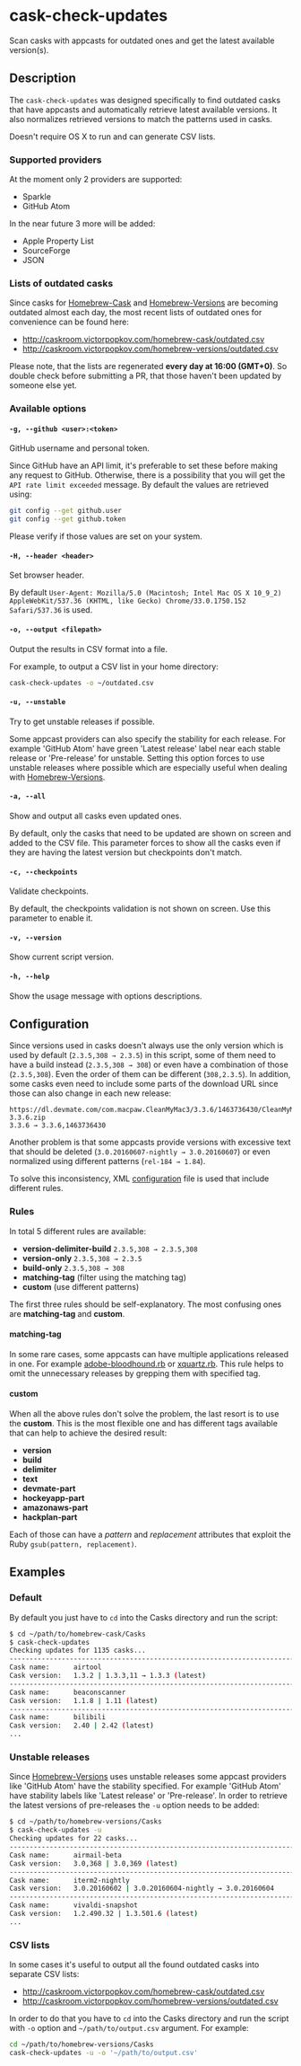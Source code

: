 # cask-check-updates

Scan casks with appcasts for outdated ones and get the latest available
version(s).

## Description

The `cask-check-updates` was designed specifically to find outdated casks that
have appcasts and automatically retrieve latest available versions. It also
normalizes retrieved versions to match the patterns used in casks.

Doesn't require OS X to run and can generate CSV lists.

### Supported providers

At the moment only 2 providers are supported:

- Sparkle
- GitHub Atom

In the near future 3 more will be added:

- Apple Property List
- SourceForge
- JSON

### Lists of outdated casks

Since casks for [Homebrew-Cask](https://github.com/caskroom/homebrew-cask) and
[Homebrew-Versions](https://github.com/caskroom/homebrew-versions) are becoming
outdated almost each day, the most recent lists of outdated ones for convenience
can be found here:

- <http://caskroom.victorpopkov.com/homebrew-cask/outdated.csv>
- <http://caskroom.victorpopkov.com/homebrew-versions/outdated.csv>

Please note, that the lists are regenerated **every day at 16:00 (GMT+0)**. So
double check before submitting a PR, that those haven't been updated by someone
else yet.

### Available options

#### `-g, --github <user>:<token>`

GitHub username and personal token.

Since GitHub have an API limit, it's preferable to set these before making any
request to GitHub. Otherwise, there is a possibility that you will get the
`API rate limit exceeded` message. By default the values are retrieved using:

```bash
git config --get github.user
git config --get github.token
```

Please verify if those values are set on your system.

#### `-H, --header <header>`

Set browser header.

By default `User-Agent: Mozilla/5.0 (Macintosh; Intel Mac OS X 10_9_2)
AppleWebKit/537.36 (KHTML, like Gecko) Chrome/33.0.1750.152 Safari/537.36` is
used.

#### `-o, --output <filepath>`

Output the results in CSV format into a file.

For example, to output a CSV list in your home directory:

```bash
cask-check-updates -o ~/outdated.csv
```

#### `-u, --unstable`

Try to get unstable releases if possible.

Some appcast providers can also specify the stability for each release. For
example 'GitHub Atom' have green 'Latest release' label near each stable release
or 'Pre-release' for unstable. Setting this option forces to use unstable
releases where possible which are especially useful when dealing with
[Homebrew-Versions](https://github.com/caskroom/homebrew-versions).

#### `-a, --all`

Show and output all casks even updated ones.

By default, only the casks that need to be updated are shown on screen and added
to the CSV file. This parameter forces to show all the casks even if they are
having the latest version but checkpoints don't match.

#### `-c, --checkpoints`

Validate checkpoints.

By default, the checkpoints validation is not shown on screen. Use this parameter
to enable it.

#### `-v, --version`

Show current script version.

#### `-h, --help`

Show the usage message with options descriptions.

## Configuration

Since versions used in casks doesn't always use the only version which is used
by default (`2.3.5,308 → 2.3.5`) in this script, some of them need to have a
build instead (`2.3.5,308 → 308`) or even have a combination of those
(`2.3.5,308`). Even the order of them can be different (`308,2.3.5`). In
addition, some casks even need to include some parts of the download URL since
those can also change in each new release:

```
https://dl.devmate.com/com.macpaw.CleanMyMac3/3.3.6/1463736430/CleanMyMac3-3.3.6.zip
3.3.6 → 3.3.6,1463736430
```

Another problem is that some appcasts provide versions with excessive text that
should be deleted (`3.0.20160607-nightly → 3.0.20160607`) or even normalized
using different patterns (`rel-184 → 1.84`).

To solve this inconsistency, XML [configuration](../lib/cask-scripts/config/cask-check-updates.xml)
file is used that include different rules.

### Rules

In total 5 different rules are available:

- **version-delimiter-build** `2.3.5,308 → 2.3.5,308`
- **version-only** `2.3.5,308 → 2.3.5`
- **build-only** `2.3.5,308 → 308`
- **matching-tag** (filter using the matching tag)
- **custom** (use different patterns)

The first three rules should be self-explanatory. The most confusing ones are
**matching-tag** and **custom**.

#### matching-tag

In some rare cases, some appcasts can have multiple applications released in
one. For example [adobe-bloodhound.rb](https://github.com/caskroom/homebrew-cask/blob/master/Casks/adobe-bloodhound.rb)
or [xquartz.rb](https://github.com/caskroom/homebrew-cask/blob/master/Casks/xquartz.rb).
This rule helps to omit the unnecessary releases by grepping them with specified
tag.

#### custom

When all the above rules don't solve the problem, the last resort is to use
the **custom**. This is the most flexible one and has different tags available
that can help to achieve the desired result:

- **version**
- **build**
- **delimiter**
- **text**
- **devmate-part**
- **hockeyapp-part**
- **amazonaws-part**
- **hackplan-part**

Each of those can have a _pattern_ and _replacement_ attributes that exploit the
Ruby `gsub(pattern, replacement)`.

## Examples

### Default

By default you just have to `cd` into the Casks directory and run the script:

```bash
$ cd ~/path/to/homebrew-cask/Casks
$ cask-check-updates
Checking updates for 1135 casks...
---------------------------------------------------------------------------------------------------------------------------------------------
Cask name:      airtool
Cask version:   1.3.2 | 1.3.3,11 → 1.3.3 (latest)
---------------------------------------------------------------------------------------------------------------------------------------------
Cask name:      beaconscanner
Cask version:   1.1.8 | 1.11 (latest)
---------------------------------------------------------------------------------------------------------------------------------------------
Cask name:      bilibili
Cask version:   2.40 | 2.42 (latest)
...
```

### Unstable releases

Since [Homebrew-Versions](https://github.com/caskroom/homebrew-versions) uses
unstable releases some appcast providers like 'GitHub Atom' have the stability
specified. For example 'GitHub Atom' have stability labels like 'Latest release'
or 'Pre-release'. In order to retrieve the latest versions of pre-releases the
`-u` option needs to be added:

```bash
$ cd ~/path/to/homebrew-versions/Casks
$ cask-check-updates -u
Checking updates for 22 casks...
---------------------------------------------------------------------------------------------------------------------------------------------
Cask name:      airmail-beta
Cask version:   3.0,368 | 3.0,369 (latest)
---------------------------------------------------------------------------------------------------------------------------------------------
Cask name:      iterm2-nightly
Cask version:   3.0.20160602 | 3.0.20160604-nightly → 3.0.20160604
---------------------------------------------------------------------------------------------------------------------------------------------
Cask name:      vivaldi-snapshot
Cask version:   1.2.490.32 | 1.3.501.6 (latest)
...
```

### CSV lists

In some cases it's useful to output all the found outdated casks into separate
CSV lists:

- <http://caskroom.victorpopkov.com/homebrew-cask/outdated.csv>
- <http://caskroom.victorpopkov.com/homebrew-versions/outdated.csv>

In order to do that you have to `cd` into the Casks directory and run the script
with `-o` option and `~/path/to/output.csv` argument. For example:

```bash
cd ~/path/to/homebrew-versions/Casks
cask-check-updates -u -o '~/path/to/output.csv'
```
